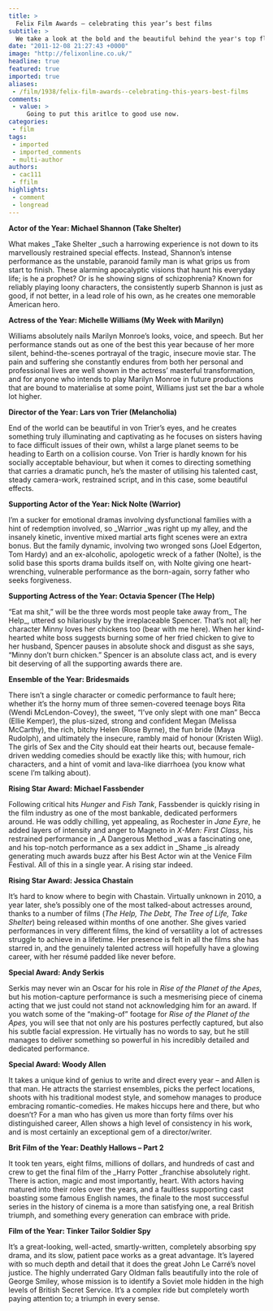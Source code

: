 ```yaml
---
title: >
  Felix Film Awards – celebrating this year’s best films
subtitle: >
  We take a look at the bold and the beautiful behind the year's top flicks
date: "2011-12-08 21:27:43 +0000"
image: "http://felixonline.co.uk/"
headline: true
featured: true
imported: true
aliases:
 - /film/1938/felix-film-awards--celebrating-this-years-best-films
comments:
 - value: >
     Going to put this aritlce to good use now.
categories:
 - film
tags:
 - imported
 - imported_comments
 - multi-author
authors:
 - cac111
 - ffilm
highlights:
 - comment
 - longread
---
```


__Actor of the Year: Michael Shannon (Take Shelter)__

What makes _Take Shelter _such a harrowing experience is not down to its marvellously restrained special effects. Instead, Shannon’s intense performance as the unstable, paranoid family man is what grips us from start to finish. These alarming apocalyptic visions that haunt his everyday life; is he a prophet? Or is he showing signs of schizophrenia? Known for reliably playing loony characters, the consistently superb Shannon is just as good, if not better, in a lead role of his own, as he creates one memorable American hero.

__Actress of the Year: Michelle Williams (My Week with Marilyn)__

Williams absolutely nails Marilyn Monroe’s looks, voice, and speech. But her performance stands out as one of the best this year because of her more silent, behind-the-scenes portrayal of the tragic, insecure movie star. The pain and suffering she constantly endures from both her personal and professional lives are well shown in the actress’ masterful transformation, and for anyone who intends to play Marilyn Monroe in future productions that are bound to materialise at some point, Williams just set the bar a whole lot higher.

__Director of the Year: Lars von Trier (Melancholia)__

End of the world can be beautiful in von Trier’s eyes, and he creates something truly illuminating and captivating as he focuses on sisters having to face difficult issues of their own, whilst a large planet seems to be heading to Earth on a collision course. Von Trier is hardly known for his socially acceptable behaviour, but when it comes to directing something that carries a dramatic punch, he’s the master of utilising his talented cast, steady camera-work, restrained script, and in this case, some beautiful effects.

__Supporting Actor of the Year: Nick Nolte (Warrior)__

I’m a sucker for emotional dramas involving dysfunctional families with a hint of redemption involved, so _Warrior _was right up my alley, and the insanely kinetic, inventive mixed martial arts fight scenes were an extra bonus. But the family dynamic, involving two wronged sons (Joel Edgerton, Tom Hardy) and an ex-alcoholic, apologetic wreck of a father (Nolte), is the solid base this sports drama builds itself on, with Nolte giving one heart-wrenching, vulnerable performance as the born-again, sorry father who seeks forgiveness.

__Supporting Actress of the Year: Octavia Spencer (The Help)__

“Eat ma shit,” will be the three words most people take away from_ The Help_, uttered so hilariously by the irreplaceable Spencer. That’s not all; her character Minny loves her chickens too (bear with me here). When her kind-hearted white boss suggests burning some of her fried chicken to give to her husband, Spencer pauses in absolute shock and disgust as she says, “Minny don’t burn chicken.” Spencer is an absolute class act, and is every bit deserving of all the supporting awards there are.

__Ensemble of the Year: Bridesmaids__

There isn’t a single character or comedic performance to fault here; whether it’s the horny mum of three semen-covered teenage boys Rita (Wendi McLendon-Covey), the sweet, “I’ve only slept with one man” Becca (Ellie Kemper), the plus-sized, strong and confident Megan (Melissa McCarthy), the rich, bitchy Helen (Rose Byrne), the fun bride (Maya Rudolph), and ultimately the insecure, rambly maid of honour (Kristen Wiig). The girls of Sex and the City should eat their hearts out, because female-driven wedding comedies should be exactly like this; with humour, rich characters, and a hint of vomit and lava-like diarrhoea (you know what scene I’m talking about).

__Rising Star Award: Michael Fassbender__

Following critical hits _Hunger_ and _Fish Tank_, Fassbender is quickly rising in the film industry as one of the most bankable, dedicated performers around. He was oddly chilling, yet appealing, as Rochester in _Jane Eyre_, he added layers of intensity and anger to Magneto in _X-Men: First Class_, his restrained performance in _A Dangerous Method _was a fascinating one, and his top-notch performance as a sex addict in _Shame _is already generating much awards buzz after his Best Actor win at the Venice Film Festival. All of this in a single year. A rising star indeed.

__Rising Star Award: Jessica Chastain__

It’s hard to know where to begin with Chastain. Virtually unknown in 2010, a year later, she’s possibly one of the most talked-about actresses around, thanks to a number of films (_The Help, The Debt, The Tree of Life, Take Shelter_) being released within months of one another. She gives varied performances in very different films, the kind of versatility a lot of actresses struggle to achieve in a lifetime. Her presence is felt in all the films she has starred in, and the genuinely talented actress will hopefully have a glowing career, with her résumé padded like never before.

__Special Award: Andy Serkis__

Serkis may never win an Oscar for his role in _Rise of the Planet of the Apes_, but his motion-capture performance is such a mesmerising piece of cinema acting that we just could not stand not acknowledging him for an award. If you watch some of the “making-of” footage for _Rise of the Planet of the Apes,_ you will see that not only are his postures perfectly captured, but also his subtle facial expression. He virtually has no words to say, but he still manages to deliver something so powerful in his incredibly detailed and dedicated performance.

__Special Award: Woody Allen__

It takes a unique kind of genius to write and direct every year – and Allen is that man. He attracts the starriest ensembles, picks the perfect locations, shoots with his traditional modest style, and somehow manages to produce embracing romantic-comedies. He makes hiccups here and there, but who doesn’t? For a man who has given us more than forty films over his distinguished career, Allen shows a high level of consistency in his work, and is most certainly an exceptional gem of a director/writer.

__Brit Film of the Year: Deathly Hallows – Part 2__

It took ten years, eight films, millions of dollars, and hundreds of cast and crew to get the final film of the _Harry Potter _franchise absolutely right. There is action, magic and most importantly, heart. With actors having matured into their roles over the years, and a faultless supporting cast boasting some famous English names, the finale to the most successful series in the history of cinema is a more than satisfying one, a real British triumph, and something every generation can embrace with pride.

__Film of the Year: Tinker Tailor Soldier Spy__

It’s a great-looking, well-acted, smartly-written, completely absorbing spy drama, and its slow, patient pace works as a great advantage. It’s layered with so much depth and detail that it does the great John Le Carré’s novel justice. The highly underrated Gary Oldman falls beautifully into the role of George Smiley, whose mission is to identify a Soviet mole hidden in the high levels of British Secret Service. It’s a complex ride but completely worth paying attention to; a triumph in every sense.

